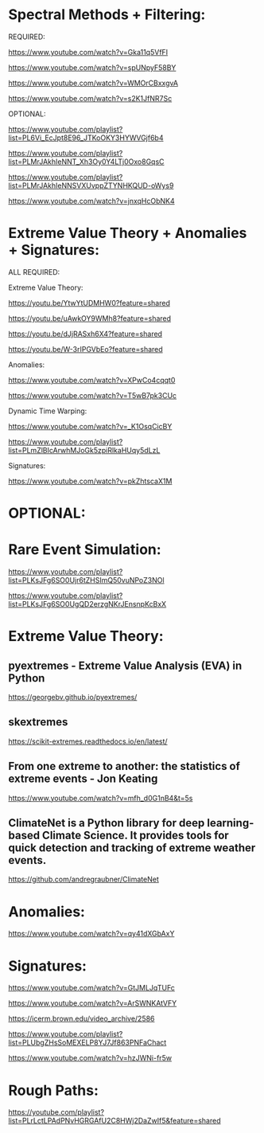 # Spectral Methods + Filtering:

REQUIRED:

https://www.youtube.com/watch?v=Gka11q5VfFI

https://www.youtube.com/watch?v=spUNpyF58BY

https://www.youtube.com/watch?v=WMOrCBxxgvA

https://www.youtube.com/watch?v=s2K1JfNR7Sc

OPTIONAL:

https://www.youtube.com/playlist?list=PL6Vi_EcJpt8E96_JTKoOKY3HYWVGjf6b4

https://www.youtube.com/playlist?list=PLMrJAkhIeNNT_Xh3Oy0Y4LTj0Oxo8GqsC

https://www.youtube.com/playlist?list=PLMrJAkhIeNNSVXUvppZTYNHKQUD-oWys9

https://www.youtube.com/watch?v=jnxqHcObNK4


# Extreme Value Theory + Anomalies + Signatures:

ALL REQUIRED:

Extreme Value Theory:

https://youtu.be/YtwYtUDMHW0?feature=shared

https://youtu.be/uAwkOY9WMh8?feature=shared

https://youtu.be/dJjRASxh6X4?feature=shared

https://youtu.be/W-3rIPGVbEo?feature=shared

Anomalies:

https://www.youtube.com/watch?v=XPwCo4cqqt0

https://www.youtube.com/watch?v=T5wB7pk3CUc

Dynamic Time Warping:

https://www.youtube.com/watch?v=_K1OsqCicBY

https://www.youtube.com/playlist?list=PLmZlBIcArwhMJoGk5zpiRlkaHUqy5dLzL

Signatures:

https://www.youtube.com/watch?v=pkZhtscaX1M

# OPTIONAL:

# Rare Event Simulation:

https://www.youtube.com/playlist?list=PLKsJFg6SO0Ujr6tZHSImQ50vuNPoZ3NOl

https://www.youtube.com/playlist?list=PLKsJFg6SO0UgQD2erzgNKrJEnsnpKcBxX

# Extreme Value Theory:

##  pyextremes - Extreme Value Analysis (EVA) in Python 

https://georgebv.github.io/pyextremes/

## skextremes

https://scikit-extremes.readthedocs.io/en/latest/

## From one extreme to another: the statistics of extreme events - Jon Keating

https://www.youtube.com/watch?v=mfh_d0G1nB4&t=5s

## ClimateNet is a Python library for deep learning-based Climate Science. It provides tools for quick detection and tracking of extreme weather events.

https://github.com/andregraubner/ClimateNet

# Anomalies:

https://www.youtube.com/watch?v=qy41dXGbAxY

# Signatures:

https://www.youtube.com/watch?v=GtJMLJqTUFc

https://www.youtube.com/watch?v=ArSWNKAtVFY

https://icerm.brown.edu/video_archive/2586

https://www.youtube.com/playlist?list=PLUbgZHsSoMEXELP8YJ7Jf863PNFaChact

https://www.youtube.com/watch?v=hzJWNi-fr5w

# Rough Paths:

https://youtube.com/playlist?list=PLrLctLPAdPNvHGRGAfU2C8HWj2DaZwIf5&feature=shared

